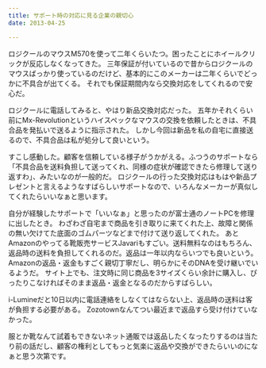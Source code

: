 ```yaml
---
title: サポート時の対応に見る企業の親切心
date: 2013-04-25

---
```





ロジクールのマウスM570を使って二年くらいたつ。困ったことにホイールクリックが反応しなくなってきた。
三年保証が付いているので昔からロジクールのマウスばっかり使っているのだけど、基本的にこのメーカーは二年くらいでどっかに不具合が出てくる。
それでも保証期間内なら交換対応をしてくれるので安心だ。

ロジクールに電話してみると、やはり新品交換対応だった。
五年かそれくらい前にMx-Revolutionというハイスペックなマウスの交換を依頼したときは、不具合品を発払いで送るように指示された。
しかし今回は新品を私の自宅に直接送るので、不具合品は私が処分して良いという。

すこし感動した。顧客を信頼している様子がうかがえる。ふつうのサポートなら「不具合品を送料負担して送ってくれ、同様の症状が確認できたら修理して送り返すわ」、みたいなのが一般的だ。
ロジクールの行った交換対応はもはや新品プレゼントと言えるようなすばらしいサポートなので、いろんなメーカーが真似してくれたらいいなぁと思います。

自分が経験したサポートで「いいなぁ」と思ったのが富士通のノートPCを修理に出したとき。
わざわざ自宅まで商品を引き取りに来てくれた上、故障と関係の無い欠けてた底面のゴムパーツなどまで付けて送り返してくれた。
あとAmazonのやってる靴販売サービスJavariもすごい。送料無料なのはもちろん、返品時の送料を負担してくれるのだ。返品は一年以内ならいつでも良いという。
Amazonの返品・返金もすごく親切丁寧だし、明らかにそのDNAを受け継いでいるようだ。
サイト上でも、注文時に同じ商品を3サイズくらい余計に購入し、ぴったりこなければそのまま返品・返金となるのだからすばらしい。

i-Lumineだと10日以内に電話連絡をしなくてはならない上、返品時の送料は客が負担する必要がある。
Zozotownなんてつい最近まで返品すら受け付けていなかった。

服とか靴なんて試着もできないネット通販では返品したくなったりするのは当たり前の話だし、顧客の権利としてもっと気楽に返品や交換ができたらいいのになぁと思う次第です。

